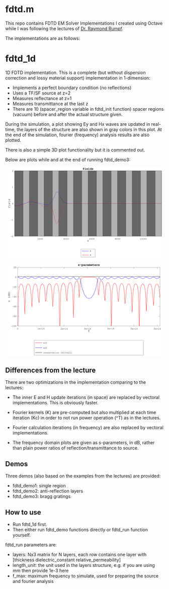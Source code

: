 # fdtd.m

This repo contains FDTD EM Solver Implementations I created using Octave while I was following the lectures of [Dr. Raymond Rumpf](https://empossible.net/).

The implementations are as follows:

# fdtd_1d

1D FDTD implementation. This is a complete (but without dispersion correction and lossy material support) implementation in 1-dimension:

- Implements a perfect boundary condition (no reflections)
- Uses a TF/SF source at z=2
- Measures reflectance at z=1
- Measures transmittance at the last z
- There are 10 (spacer_region variable in fdtd_init function) spacer regions (vacuum) before and after the actual structure given.

During the simulation, a plot showing Ey and Hx waves are updated in real-time, the layers of the structure are also shown in gray colors in this plot. At the end of the simulation, fourier (frequency) analysis results are also plotted.

There is also a simple 3D plot functionality but it is commented out.

Below are plots while and at the end of running fdtd_demo3:

![Waves](fdtd_1d_demo3_t.png)

![Fourier Analysis](fdtd_1d_demo3_f.png)

## Differences from the lecture

There are two optimizations in the implementation comparing to the lectures:

- The inner E and H update iterations (in space) are replaced by vectoral implementations. This is obviously faster.

- Fourier kernels (K) are pre-computed but also multiplied at each time iteration (Kc) in order to not run power operation (^T) as in the lectures.

- Fourier calculation iterations (in frequency) are also replaced by vectoral implementations.

- The frequency domain plots are given as s-parameters, in dB, rather than plain power ratios of reflection/transmittance to source.

## Demos

Three demos (also based on the examples from the lectures) are provided:

- fdtd_demo1: single region
- fdtd_demo2: anti-reflection layers
- fdtd_demo3: bragg gratings

## How to use

- Run fdtd_1d first.
- Then either run fdtd_demo functions directly or fdtd_run function yourself.

fdtd_run parameters are:

- layers: Nx3 matrix for N layers, each row contains one layer with [thickness dielectric_constant relative_permeability]
- length_unit: the unit used in the layers structure, e.g. if you are using mm then provide 1e-3 here
- f_max: maximum frequency to simulate, used for preparing the source and fourier analysis

